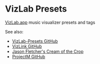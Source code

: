 # VizLab Presets

[VizLab.app](https://vizlab.app/) music visualizer presets and tags

See also:

- [VizLab-Presets GitHub](https://github.com/nzoschke/vizlab-presets)
- [VizLink GitHub](https://github.com/nzoschke/vizlink)
- [Jason Fletcher's Cream of the Crop](https://thefulldomeblog.com/2020/02/21/nestdrop-presets-collection-cream-of-the-crop/)
- [ProjectM GitHub](https://github.com/projectm-visualizer/)
